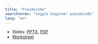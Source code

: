 ```yaml
---
title: "Pseudocode"
searchterms: "toggle beginner pseudocode"
lang: "en"
---
```

 <ul>
 <li class="ng-binding">Slides:
 <a href="ProgrammingLessons/beginner/Pseudocode.pptx">PPTX</a>,
 <a href="ProgrammingLessons/beginner/Pseudocode.pdf">PDF</a>
 </li>
 <li><a href="ProgrammingLessons/beginner/PseudocodeWorksheet.pdf">Worksheet</a>
 </li>

 </ul>
